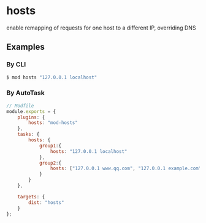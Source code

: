 hosts
======

enable remapping of requests for one host to a different IP, overriding DNS

## Examples


### By CLI
```sh
$ mod hosts "127.0.0.1 localhost"
```

### By AutoTask
```js
// Modfile
module.exports = {
    plugins: {
        hosts: "mod-hosts"
    },
    tasks: {
        hosts: {
            group1:{
                hosts: "127.0.0.1 localhost"
            },
            group2:{
                hosts: ["127.0.0.1 www.qq.com", "127.0.0.1 example.com"]
            }
        }
    },

    targets: {
        dist: "hosts"
    }
};
```